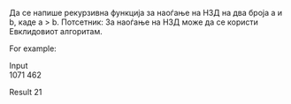 Да се напише рекурзивна функција за наоѓање на НЗД на два броја а и b, каде a > b. Потсетник: За наоѓање на НЗД може да се користи Евклидовиот алгоритам.

For example:

Input	
1071 462

Result
21